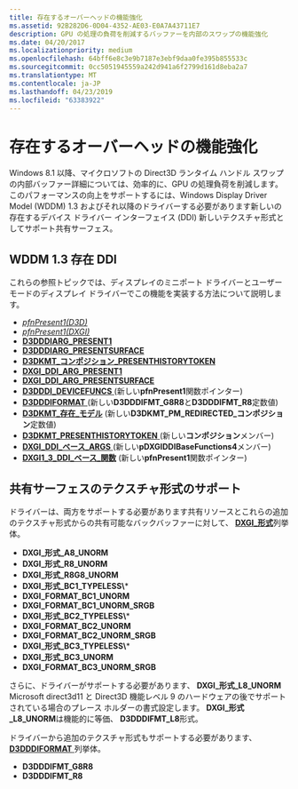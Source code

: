 ```yaml
---
title: 存在するオーバーヘッドの機能強化
ms.assetid: 92B282D6-0D04-4352-AE03-E0A7A43711E7
description: GPU の処理の負荷を削減するバッファーを内部のスワップの機能強化
ms.date: 04/20/2017
ms.localizationpriority: medium
ms.openlocfilehash: 64bff6e8c3e9b7187e3ebf9daa0fe395b855533c
ms.sourcegitcommit: 0cc5051945559a242d941a6f2799d161d8eba2a7
ms.translationtype: MT
ms.contentlocale: ja-JP
ms.lasthandoff: 04/23/2019
ms.locfileid: "63383922"
---
```

# <a name="present-overhead-improvements"></a>存在するオーバーヘッドの機能強化


Windows 8.1 以降、マイクロソフトの Direct3D ランタイム ハンドル スワップの内部バッファー詳細については、効率的に、GPU の処理負荷を削減します。 このパフォーマンスの向上をサポートするには、Windows Display Driver Model (WDDM) 1.3 およびそれ以降のドライバーする必要があります新しいの存在するデバイス ドライバー インターフェイス (DDI) 新しいテクスチャ形式としてサポート共有サーフェス。

## <a name="span-idwddm13presentddispanspan-idwddm13presentddispanwddm-13-present-ddi"></a><span id="wddm_1.3_present_ddi"></span><span id="WDDM_1.3_PRESENT_DDI"></span>WDDM 1.3 存在 DDI


これらの参照トピックでは、ディスプレイのミニポート ドライバーとユーザー モードのディスプレイ ドライバーでこの機能を実装する方法について説明します。

-   [*pfnPresent1(D3D)*](https://msdn.microsoft.com/library/windows/hardware/dn458010)
-   [*pfnPresent1(DXGI)*](https://msdn.microsoft.com/library/windows/hardware/dn469267)
-   [**D3DDDIARG\_PRESENT1**](https://msdn.microsoft.com/library/windows/hardware/dn457997)
-   [**D3DDDIARG\_PRESENTSURFACE**](https://msdn.microsoft.com/library/windows/hardware/dn457998)
-   [**D3DKMT\_コンポジション\_PRESENTHISTORYTOKEN**](https://msdn.microsoft.com/library/windows/hardware/dn458001)
-   [**DXGI\_DDI\_ARG\_PRESENT1**](https://msdn.microsoft.com/library/windows/hardware/dn457714)
-   [**DXGI\_DDI\_ARG\_PRESENTSURFACE**](https://msdn.microsoft.com/library/windows/hardware/dn457715)
-   [**D3DDDI\_DEVICEFUNCS** ](https://msdn.microsoft.com/library/windows/hardware/ff544519) (新しい**pfnPresent1**関数ポインター)
-   [**D3DDDIFORMAT** ](https://msdn.microsoft.com/library/windows/hardware/ff544312) (新しい**D3DDDIFMT\_G8R8**と**D3DDDIFMT\_R8**定数値)
-   [**D3DKMT\_存在\_モデル**](https://msdn.microsoft.com/library/windows/hardware/ff548197) (新しい**D3DKMT\_PM\_REDIRECTED\_コンポジション**定数値)
-   [**D3DKMT\_PRESENTHISTORYTOKEN** ](https://msdn.microsoft.com/library/windows/hardware/ff548188) (新しい**コンポジション**メンバー)
-   [**DXGI\_DDI\_ベース\_ARGS** ](https://msdn.microsoft.com/library/windows/hardware/ff557485) (新しい**pDXGIDDIBaseFunctions4**メンバー)
-   [**DXGI1\_3\_DDI\_ベース\_関数**](https://msdn.microsoft.com/library/windows/hardware/dn465883) (新しい**pfnPresent1**関数ポインター)

## <a name="span-idtextureformatsupportforsharedsurfacesspanspan-idtextureformatsupportforsharedsurfacesspanspan-idtextureformatsupportforsharedsurfacesspantexture-format-support-for-shared-surfaces"></a><span id="Texture_format_support_for_shared_surfaces"></span><span id="texture_format_support_for_shared_surfaces"></span><span id="TEXTURE_FORMAT_SUPPORT_FOR_SHARED_SURFACES"></span>共有サーフェスのテクスチャ形式のサポート


ドライバーは、両方をサポートする必要があります共有リソースとこれらの追加のテクスチャ形式からの共有可能なバックバッファーに対して、 [ **DXGI\_形式**](https://msdn.microsoft.com/library/windows/desktop/bb173059)列挙体。

- **DXGI\_形式\_A8\_UNORM**
- **DXGI\_形式\_R8\_UNORM**
- **DXGI\_形式\_R8G8\_UNORM**
- **DXGI\_形式\_BC1\_TYPELESS\\***
- **DXGI\_FORMAT\_BC1\_UNORM**
- **DXGI\_FORMAT\_BC1\_UNORM\_SRGB**
- **DXGI\_形式\_BC2\_TYPELESS\\***
- **DXGI\_FORMAT\_BC2\_UNORM**
- **DXGI\_FORMAT\_BC2\_UNORM\_SRGB**
- **DXGI\_形式\_BC3\_TYPELESS\\***
- **DXGI\_形式\_BC3\_UNORM**
- **DXGI\_FORMAT\_BC3\_UNORM\_SRGB**

さらに、ドライバーがサポートする必要があります、 **DXGI\_形式\_L8\_UNORM** Microsoft direct3d11 と Direct3D 機能レベル 9 のハードウェアの後でサポートされている場合のプレース ホルダーの書式設定します。 **DXGI\_形式\_L8\_UNORM**は機能的に等価、 **D3DDDIFMT\_L8**形式。

ドライバーから追加のテクスチャ形式もサポートする必要があります、 [ **D3DDDIFORMAT** ](https://msdn.microsoft.com/library/windows/hardware/ff544312)列挙体。

-   **D3DDDIFMT\_G8R8**
-   **D3DDDIFMT\_R8**

 

 





